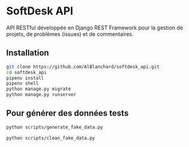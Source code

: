 # SoftDesk API

API RESTful développée en Django REST Framework pour la gestion de projets, de problèmes (issues) et de commentaires.

## Installation

```bash
git clone https://github.com/AlBlanchard/softdesk_api.git
cd softdesk_api
pipenv install
pipenv shell
python manage.py migrate
python manage.py runserver
```

## Pour générer des données tests

```bash
python scripts/generate_fake_data.py
```

```bash
python scripts/clean_fake_data.py
```